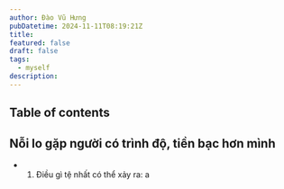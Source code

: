 ```yaml
---
author: Đào Vũ Hưng
pubDatetime: 2024-11-11T08:19:21Z
title: 
featured: false
draft: false
tags:
  - myself
description:
---
```

## Table of contents
## Nỗi lo gặp người có trình độ, tiền bạc hơn mình
- 1. Điều gì tệ nhất có thể xảy ra:
	a
